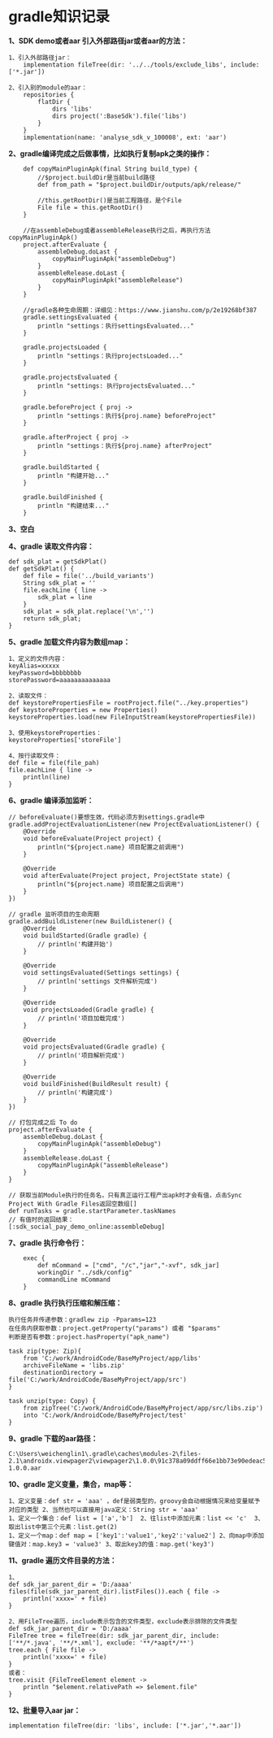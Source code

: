 # gradle知识记录

**1、SDK demo或者aar 引入外部路径jar或者aar的方法：**

    1、引入外部路径jar：
        implementation fileTree(dir: '../../tools/exclude_libs', include: ['*.jar'])

    2、引入别的module的aar：
        repositories {
            flatDir {
                dirs 'libs'
                dirs project(':BaseSdk').file('libs')
            }
        }
        implementation(name: 'analyse_sdk_v_100008', ext: 'aar')

**2、gradle编译完成之后做事情，比如执行复制apk之类的操作：**

        def copyMainPluginApk(final String build_type) {
            //$project.buildDir是当前build路径
            def from_path = "$project.buildDir/outputs/apk/release/"

            //this.getRootDir()是当前工程路径，是个File
            File file = this.getRootDir()
        }

        //在assembleDebug或者assembleRelease执行之后，再执行方法copyMainPluginApk()
        project.afterEvaluate {
            assembleDebug.doLast {
                copyMainPluginApk("assembleDebug")
            }
            assembleRelease.doLast {
                copyMainPluginApk("assembleRelease")
            }
        }

        //gradle各种生命周期：详细见：https://www.jianshu.com/p/2e19268bf387
        gradle.settingsEvaluated {
            println "settings：执行settingsEvaluated..."
        }

        gradle.projectsLoaded {
            println "settings：执行projectsLoaded..."
        }

        gradle.projectsEvaluated {
            println "settings: 执行projectsEvaluated..."
        }

        gradle.beforeProject { proj ->
            println "settings：执行${proj.name} beforeProject"
        }

        gradle.afterProject { proj ->
            println "settings：执行${proj.name} afterProject"
        }

        gradle.buildStarted {
            println "构建开始..."
        }

        gradle.buildFinished {
            println "构建结束..."
        }

**3、空白**

**4、gradle 读取文件内容：**

    def sdk_plat = getSdkPlat()
    def getSdkPlat() {
        def file = file('../build_variants')
        String sdk_plat = ''
        file.eachLine { line ->
            sdk_plat = line
        }
        sdk_plat = sdk_plat.replace('\n','')
        return sdk_plat;
    }

**5、gradle 加载文件内容为数组map：**

    1、定义的文件内容：
    keyAlias=xxxxx
    keyPassword=bbbbbbbb
    storePassword=aaaaaaaaaaaaaa

    2、读取文件：
    def keystorePropertiesFile = rootProject.file("../key.properties")
    def keystoreProperties = new Properties()
    keystoreProperties.load(new FileInputStream(keystorePropertiesFile))

    3、使用keystoreProperties：
    keystoreProperties['storeFile']

    4、按行读取文件：
    def file = file(file_pah)
    file.eachLine { line ->
        println(line)
    }

**6、gradle 编译添加监听：**

    // beforeEvaluate()要想生效，代码必须方到settings.gradle中
    gradle.addProjectEvaluationListener(new ProjectEvaluationListener() {
        @Override
        void beforeEvaluate(Project project) {
            println("${project.name} 项目配置之前调用")
        }

        @Override
        void afterEvaluate(Project project, ProjectState state) {
            println("${project.name} 项目配置之后调用")
        }
    })

    // gradle 监听项目的生命周期
    gradle.addBuildListener(new BuildListener() {
        @Override
        void buildStarted(Gradle gradle) {
            // println('构建开始')
        }

        @Override
        void settingsEvaluated(Settings settings) {
            // println('settings 文件解析完成')
        }

        @Override
        void projectsLoaded(Gradle gradle) {
            // println('项目加载完成')
        }

        @Override
        void projectsEvaluated(Gradle gradle) {
            // println('项目解析完成')
        }

        @Override
        void buildFinished(BuildResult result) {
            // println('构建完成')
        }
    })
    
    // 打包完成之后 To do
    project.afterEvaluate {
        assembleDebug.doLast {
            copyMainPluginApk("assembleDebug")
        }
        assembleRelease.doLast {
            copyMainPluginApk("assembleRelease")
        }
    }

    // 获取当前Module执行的任务名，只有真正运行工程产出apk时才会有值，点击Sync Project With Gradle Files返回空数组[]
    def runTasks = gradle.startParameter.taskNames
    // 有值时的返回结果：
    [:sdk_social_pay_demo_online:assembleDebug]

**7、gradle 执行命令行：**

        exec {
            def mCommand = ["cmd", "/c","jar","-xvf", sdk_jar]
            workingDir "../sdk/config"
            commandLine mCommand
        }

**8、gradle 执行执行压缩和解压缩：**

    执行任务并传递参数：gradlew zip -Pparams=123
    在任务内获取参数：project.getProperty("params") 或者 "$params"
    判断是否有参数：project.hasProperty("apk_name")

    task zip(type: Zip){
        from 'C:/work/AndroidCode/BaseMyProject/app/libs'
        archiveFileName = 'libs.zip'
        destinationDirectory = file('C:/work/AndroidCode/BaseMyProject/app/src')
    }
    
    task unzip(type: Copy) {
        from zipTree('C:/work/AndroidCode/BaseMyProject/app/src/libs.zip')
        into 'C:/work/AndroidCode/BaseMyProject/test'
    }

**9、gradle 下载的aar路径：**

    C:\Users\weichenglin1\.gradle\caches\modules-2\files-2.1\androidx.viewpager2\viewpager2\1.0.0\91c378a09ddff66e1bb73e90edeac53487d2832b\viewpager2-1.0.0.aar

**10、gradle 定义变量，集合，map等：**

    1、定义变量：def str = 'aaa' ，def是弱类型的，groovy会自动根据情况来给变量赋予对应的类型 2、当然也可以直接用java定义：String str = 'aaa'
    1、定义一个集合：def list = ['a','b']  2、往list中添加元素：list << 'c'  3、取出list中第三个元素：list.get(2)
    1、定义一个map：def map = ['key1':'value1','key2':'value2'] 2、向map中添加键值对：map.key3 = 'value3' 3、取出key3的值：map.get('key3')

**11、gradle 遍历文件目录的方法：**

    1、
    def sdk_jar_parent_dir = 'D:/aaaa'
    files(file(sdk_jar_parent_dir).listFiles()).each { file ->
        println('xxxx=' + file)
    }

    2、用FileTree遍历，include表示包含的文件类型，exclude表示排除的文件类型
    def sdk_jar_parent_dir = 'D:/aaaa'
    FileTree tree = fileTree(dir: sdk_jar_parent_dir, include: ['**/*.java', '**/*.xml'], exclude: '**/*aapt*/**')
    tree.each { File file ->
        println('xxxx=' + file)
    }
    或者：
    tree.visit {FileTreeElement element ->
        println "$element.relativePath => $element.file"
    }

**12、批量导入aar jar：**

    implementation fileTree(dir: 'libs', include: ['*.jar','*.aar'])